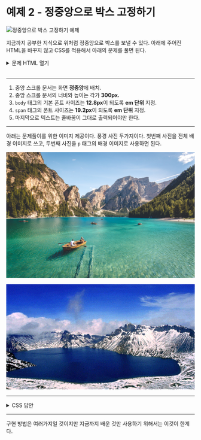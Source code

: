 # 예제 2 - 정중앙으로 박스 고정하기
![정중앙으로 박스 고정하기 예제](https://drive.google.com/uc?export=view&id=1O2koFliBUakvtF7gOkGOWRNbAYr5TEqm)

지금까지 공부한 지식으로 위처럼 정중앙으로 박스를 보낼 수 있다. 아래에 주어진 HTML을 바꾸지 않고 CSS를 적용해서 아래의 문제를 풀면 된다.

<details>
  <summary>문제 HTML 열기</summary>

```html
<!DOCTYPE html>
<html lang="ko">

<head>
  <meta charset="UTF-8">
  <meta http-equiv="X-UA-Compatible" content="IE=edge">
  <meta name="viewport" content="width=device-width, initial-scale=1.0">

  <link rel="stylesheet" href="./style.css">

  <title>배경 중첩과 스크롤 문서</title>
</head>

<body>
  <p>
    <span>진달래꽃(김 소 월)</span>




    나 보기가 역겨워

    가실 때에는

    말없이 고이 보내 드리오리다.



    영변에 약산

    진달래꽃,

    아름 따다 가실 길에 뿌리오리다.



    가시는 걸음 걸음

    놓인 그 꽃을

    사뿐히 즈려 밟고 가시옵소서.



    나 보기가 역겨워

    가실 때에는

    죽어도 아니 눈물 흘리오리다.

  </p>

</body>

</html>
```
</details>

<br>

---

1. 중앙 스크롤 문서는 화면 **정중앙**에 배치.
1. 중앙 스크롤 문서의 너비와 높이는 각가 **300px.**
1. `body` 태그의 기본 폰트 사이즈는 **12.8px**이 되도록 **em 단위** 지정.
1. `span` 태그의 폰트 사이즈는 **19.2px**이 되도록 **em 단위** 지정.
1. 마지막으로 텍스트는 줄바꿈이 그대로 출력되어야만 한다.

---

아래는 문제풀이를 위한 이미지 제공이다. 풍경 사진 두가지이다. 첫번째 사진을 전체 배경 이미지로 쓰고, 두번째 사진을 `p` 태그의 배경 이미지로 사용하면 된다.

![문제용 이미지 1](../../image/landscape3.jpg)

![문제용 이미지 2](../../image/landscape2.gif)

---

<details>
  <summary>CSS 답안</summary>

```css
* {
  padding: 0;
  margin: 0;
}

body {
  background-image: url(./image/landscape3.jpg);
  background-repeat: no-repeat;
  background-size: cover;
  text-align: center;
  line-height: 100vh;
  font-size: 0.8em;
}

p {
  display: inline-block;
  width: 300px;
  height: 300px;
  background-image: url(./image/landscape1.jpg);
  background-size: 100% 100%;
  line-height: normal;
  white-space: pre-line;
  vertical-align: middle;
  opacity: 0.8;
  overflow: auto;
  color: yellow;
}

span {
  font-size: 1.5em;
  font-weight: 900;
  color: magenta;
}
```
</details>

---

구현 방법은 여러가지일 것이지만 지금까지 배운 것만 사용하기 위해서는 이것이 한계다.
